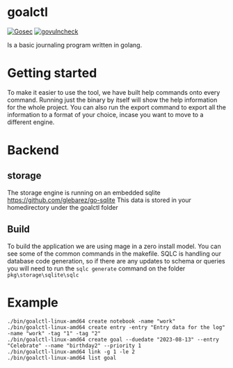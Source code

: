 
# goalctl
[![Gosec](https://github.com/SQLJames/goalctl/actions/workflows/gosec.yml/badge.svg?branch=main)](https://github.com/SQLJames/goalctl/actions/workflows/gosec.yml)
[![govulncheck](https://github.com/SQLJames/goalctl/actions/workflows/govulncheck.yml/badge.svg?branch=main)](https://github.com/SQLJames/goalctl/actions/workflows/govulncheck.yml)

Is a basic journaling program written in golang.
# Getting started
To make it easier to use the tool, we have built help commands onto every command. Running just the binary by itself will show the help information for the whole project.
You can also run the export command to export all the information to a format of your choice, incase you want to move to a different engine.

# Backend
## storage
The storage engine is running on an embedded sqlite https://github.com/glebarez/go-sqlite
This data is stored in your homedirectory under the goalctl folder

## Build
To build the application we are using mage in a zero install model. You can see some of the common commands in the makefile.
SQLC is handling our database code generation, so if there are any updates to schema or queries you will need to run the `sqlc generate`
command on the folder `pkg\storage\sqlite\sqlc`

# Example
```
./bin/goalctl-linux-amd64 create notebook -name "work"
./bin/goalctl-linux-amd64 create entry -entry "Entry data for the log" -name "work" -tag "1" -tag "2"  
./bin/goalctl-linux-amd64 create goal --duedate "2023-08-13" --entry "Celebrate" --name "birthday2" --priority 1
./bin/goalctl-linux-amd64 link -g 1 -le 2
./bin/goalctl-linux-amd64 list goal
```
